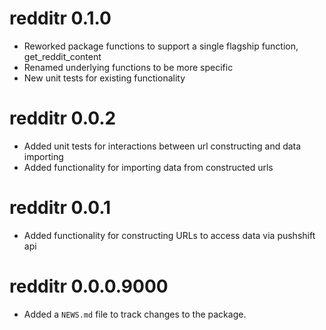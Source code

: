 # redditr 0.1.0


* Reworked package functions to support a single flagship function, get_reddit_content
* Renamed underlying functions to be more specific
* New unit tests for existing functionality

# redditr 0.0.2

* Added unit tests for interactions between url constructing and data importing
* Added functionality for importing data from constructed urls

# redditr 0.0.1

* Added functionality for constructing URLs to access data via pushshift api

# redditr 0.0.0.9000

* Added a `NEWS.md` file to track changes to the package.
